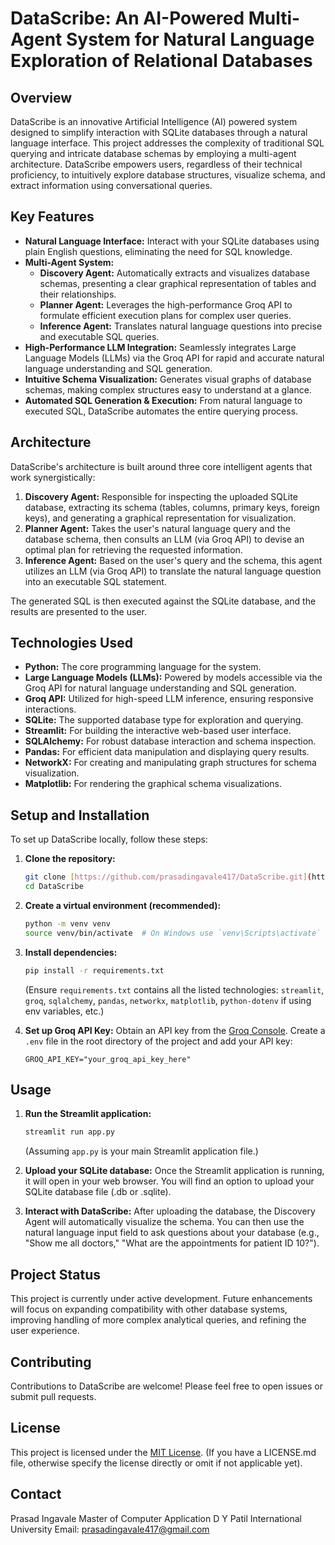 # DataScribe: An AI-Powered Multi-Agent System for Natural Language Exploration of Relational Databases

## Overview

DataScribe is an innovative Artificial Intelligence (AI) powered system designed to simplify interaction with SQLite databases through a natural language interface. This project addresses the complexity of traditional SQL querying and intricate database schemas by employing a multi-agent architecture. DataScribe empowers users, regardless of their technical proficiency, to intuitively explore database structures, visualize schema, and extract information using conversational queries.

## Key Features

* **Natural Language Interface:** Interact with your SQLite databases using plain English questions, eliminating the need for SQL knowledge.
* **Multi-Agent System:**
    * **Discovery Agent:** Automatically extracts and visualizes database schemas, presenting a clear graphical representation of tables and their relationships.
    * **Planner Agent:** Leverages the high-performance Groq API to formulate efficient execution plans for complex user queries.
    * **Inference Agent:** Translates natural language questions into precise and executable SQL queries.
* **High-Performance LLM Integration:** Seamlessly integrates Large Language Models (LLMs) via the Groq API for rapid and accurate natural language understanding and SQL generation.
* **Intuitive Schema Visualization:** Generates visual graphs of database schemas, making complex structures easy to understand at a glance.
* **Automated SQL Generation & Execution:** From natural language to executed SQL, DataScribe automates the entire querying process.

## Architecture

DataScribe's architecture is built around three core intelligent agents that work synergistically:

1.  **Discovery Agent:** Responsible for inspecting the uploaded SQLite database, extracting its schema (tables, columns, primary keys, foreign keys), and generating a graphical representation for visualization.
2.  **Planner Agent:** Takes the user's natural language query and the database schema, then consults an LLM (via Groq API) to devise an optimal plan for retrieving the requested information.
3.  **Inference Agent:** Based on the user's query and the schema, this agent utilizes an LLM (via Groq API) to translate the natural language question into an executable SQL statement.

The generated SQL is then executed against the SQLite database, and the results are presented to the user.

## Technologies Used

* **Python:** The core programming language for the system.
* **Large Language Models (LLMs):** Powered by models accessible via the Groq API for natural language understanding and SQL generation.
* **Groq API:** Utilized for high-speed LLM inference, ensuring responsive interactions.
* **SQLite:** The supported database type for exploration and querying.
* **Streamlit:** For building the interactive web-based user interface.
* **SQLAlchemy:** For robust database interaction and schema inspection.
* **Pandas:** For efficient data manipulation and displaying query results.
* **NetworkX:** For creating and manipulating graph structures for schema visualization.
* **Matplotlib:** For rendering the graphical schema visualizations.

## Setup and Installation

To set up DataScribe locally, follow these steps:

1.  **Clone the repository:**
    ```bash
    git clone [https://github.com/prasadingavale417/DataScribe.git](https://github.com/prasadingavale417/DataScribe.git)
    cd DataScribe
    ```

2.  **Create a virtual environment (recommended):**
    ```bash
    python -m venv venv
    source venv/bin/activate  # On Windows use `venv\Scripts\activate`
    ```

3.  **Install dependencies:**
    ```bash
    pip install -r requirements.txt
    ```
    (Ensure `requirements.txt` contains all the listed technologies: `streamlit`, `groq`, `sqlalchemy`, `pandas`, `networkx`, `matplotlib`, `python-dotenv` if using env variables, etc.)

4.  **Set up Groq API Key:**
    Obtain an API key from the [Groq Console](https://console.groq.com/).
    Create a `.env` file in the root directory of the project and add your API key:
    ```
    GROQ_API_KEY="your_groq_api_key_here"
    ```

## Usage

1.  **Run the Streamlit application:**
    ```bash
    streamlit run app.py
    ```
    (Assuming `app.py` is your main Streamlit application file.)

2.  **Upload your SQLite database:**
    Once the Streamlit application is running, it will open in your web browser. You will find an option to upload your SQLite database file (.db or .sqlite).

3.  **Interact with DataScribe:**
    After uploading the database, the Discovery Agent will automatically visualize the schema. You can then use the natural language input field to ask questions about your database (e.g., "Show me all doctors," "What are the appointments for patient ID 10?").

## Project Status

This project is currently under active development. Future enhancements will focus on expanding compatibility with other database systems, improving handling of more complex analytical queries, and refining the user experience.

## Contributing

Contributions to DataScribe are welcome! Please feel free to open issues or submit pull requests.

## License

This project is licensed under the [MIT License](LICENSE.md). (If you have a LICENSE.md file, otherwise specify the license directly or omit if not applicable yet).

## Contact

Prasad Ingavale
Master of Computer Application
D Y Patil International University
Email: prasadingavale417@gmail.com